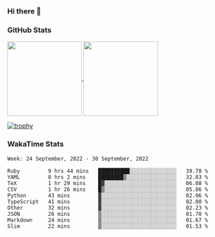 ### Hi there 👋

### GitHub Stats

<a href="https://github.com/anuraghazra/github-readme-stats">
  <img align="center" height="170px" src="https://github-readme-stats.vercel.app/api/top-langs/?username=tksfjt1024&layout=compact&count_private=true&show_icons=true&show_icons=true&theme=graywhite" />
</a>
<a href="https://github.com/anuraghazra/github-readme-stats">
  <img align="center" height="170px" src="https://github-readme-stats.vercel.app/api?username=tksfjt1024&count_private=true&show_icons=true&show_icons=true&theme=graywhite" />
</a>

[![trophy](https://github-profile-trophy.vercel.app/?username=tksfjt1024)](https://github.com/ryo-ma/github-profile-trophy)

### WakaTime Stats

<!--START_SECTION:waka-->
```text
Week: 24 September, 2022 - 30 September, 2022

Ruby         9 hrs 44 mins   ██████████░░░░░░░░░░░░░░░   39.78 % 
YAML         8 hrs 2 mins    ████████▒░░░░░░░░░░░░░░░░   32.83 % 
TeX          1 hr 29 mins    █▓░░░░░░░░░░░░░░░░░░░░░░░   06.08 % 
CSV          1 hr 26 mins    █▒░░░░░░░░░░░░░░░░░░░░░░░   05.86 % 
Python       43 mins         ▓░░░░░░░░░░░░░░░░░░░░░░░░   02.96 % 
TypeScript   41 mins         ▓░░░░░░░░░░░░░░░░░░░░░░░░   02.80 % 
Other        32 mins         ▓░░░░░░░░░░░░░░░░░░░░░░░░   02.23 % 
JSON         26 mins         ▒░░░░░░░░░░░░░░░░░░░░░░░░   01.78 % 
Markdown     24 mins         ▒░░░░░░░░░░░░░░░░░░░░░░░░   01.67 % 
Slim         22 mins         ▒░░░░░░░░░░░░░░░░░░░░░░░░   01.53 % 
```
<!--END_SECTION:waka-->
